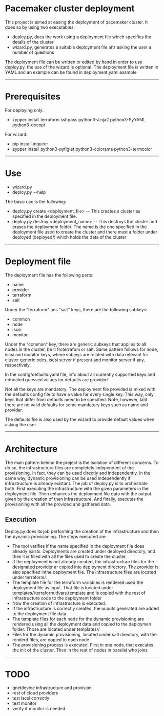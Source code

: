 # Pacemaker cluster deployment

This project is aimed at easing the deployment of pacemaker cluster.
It does so by using two executables:
 - deploy.py, does the work using a deployment file which specifies the details of the cluster
 - wizard.py, generates a suitable deployment file aftr asking the user a number of questions
 
The deployment file can be written or edited by hand in order to use deploy.py, the use of the wizard is optional.
The deployment file is written in YAML and an example can be found in deployment.yaml.example

___
# Prerequisites

For deploying only:
 - zypper install terraform sshpass python3-Jinja2 python3-PyYAML python3-docopt

For wizard:
 - pip install inquirer
 - zypper install python3-pyfiglet python3-colorama python3-termcolor

___
# Use
- wizard.py
- deploy.py --help

The basic use is the following:
 - deploy.py create <deployment_file> -- This creates a cluster as specified in the deployment file.
 - deploy.py destroy <deployment_name> -- This destroys the cluster and erases the deployment folder. The name is the one specified in the deployment file used to create the cluster and there must a folder under deployed (deployed/<name>) which holds the data of the cluster
 
___
# Deployment file

The deployment file has the following parts:
 - name
 - provider
 - terraform
 - salt
 
Under the "terraform" ans "salt" keys, there are the following subkeys:
 - common
 - node
 - iscsi
 - monitor
 
Under the "common" key, there are generic subkeys that applies to all nodes in the cluster, be it froterrafom or salt. Same pattern follows for node, iscsi and monitor keys, where subjeys are related with data relevant for cluster generic odes, iscsi server if present and monitor server if any, respectively.

In the config/defaults.yaml file, info about all currently supported keys and educated guessed values for defaults are provided.   

Not all the keys are mandatory. The deployment file provided is mixed with the defaults config file to have a value for every single key.
This way, only keys that differ from defaults need to be specified.
Note, however, taht there are no valid defaults for some mandatory keys such as name and provider.

The defaults file is also used by the wizard to provide default values when asking the user.

___
# Architecture

The main pattern behind the project is the isolation of different concerns.
To do so, the infrastructure files are completely independent of the provisioning. In fact, they can be used directly and independently.
In the same way, dynamic provisioning can be used independently if infrastructure is already existant.
The job of deploy.py is to orchestrate both. First executing the infrastructure with the given parameters in the deployment file. Then enhances the deployment file data with the output given by the creation of then infrastructure. And finally, executes the provisioning with all the provided and gathered data. 

## Execution

 Deploy.py does its job performing the creation of the infrastructure and then the dynamic provisioning.
 The steps executed are:
  - The tool verifies if the name specified in the deployment file does already exists. Deployments are created under deployed directory, and then it is filled with all the files used to create the cluster.
  - If the deployment is not already created, the infrastructure files for the designated provider ar copied into deployment directory. The provider is also specified inthe deployment file. The infrastructure files are located under terraform/<provider>.
  - The template file for the terraform variables is rendered used the deployment file as input. That file is located under templates/<provider>/terraform.tfvars.template and is copied with the rest of infrastructure code to the deployment folder
  - Now the creation of infrastructure is executed.
  - If the infrastructure is correctly created, the ouputs generated are added to the deployment file data
  - The template files for each node for the dynamic provisioning are rendered using all the deployment data and copied to the deploymen folder. Those are located under templates/<provider>/
  - Files for the dynamic provisioning, located under salt directory, with the renderd files, are copied to each node
  - The provisioning process is executed. First in one node, that executes the init of the cluster. Then in the rest of nodes in parallel who joins
 
 ___
# TODO
 - qnetdevice infrastructure and provision
 - rest of cloud providers
 - test iscsi correctly
 - test monitor
 - verify if monitor is needed
